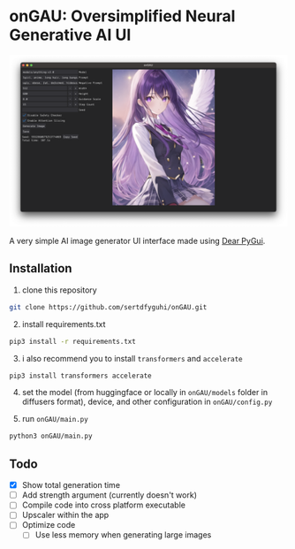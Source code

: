 # onGAU: Oversimplified Neural Generative AI UI

![interface of onGAU on Mac](https://raw.githubusercontent.com/sertdfyguhi/onGAU/master/interface.png)

A very simple AI image generator UI interface made using [Dear PyGui](https://github.com/hoffstadt/DearPyGui).

## Installation

1. clone this repository

```sh
git clone https://github.com/sertdfyguhi/onGAU.git
```

2. install requirements.txt

```sh
pip3 install -r requirements.txt
```

3. i also recommend you to install `transformers` and `accelerate`

```sh
pip3 install transformers accelerate
```

4. set the model (from huggingface or locally in `onGAU/models` folder in diffusers format), device, and other configuration in `onGAU/config.py`

5. run `onGAU/main.py`

```sh
python3 onGAU/main.py
```

## Todo

- [x] Show total generation time
- [ ] Add strength argument (currently doesn't work)
- [ ] Compile code into cross platform executable
- [ ] Upscaler within the app
- [ ] Optimize code
  - [ ] Use less memory when generating large images
